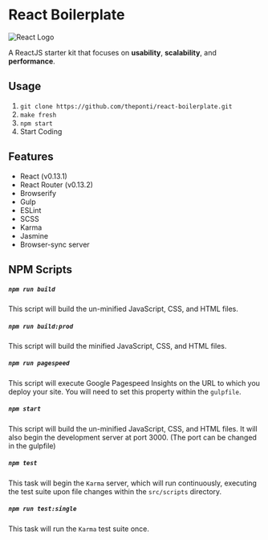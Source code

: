 # React Boilerplate

![React Logo](http://www.toptal.com/uploads/blog/category/logo/291/react.png)

A ReactJS starter kit that focuses on **usability**, **scalability**, and **performance**.

## Usage
1. `git clone https://github.com/theponti/react-boilerplate.git`
2. `make fresh`
3. `npm start`
4. Start Coding

## Features
* React (v0.13.1) 
* React Router (v0.13.2)
* Browserify
* Gulp
* ESLint
* SCSS
* Karma
* Jasmine
* Browser-sync server

## NPM Scripts

##### `npm run build`
This script will build the un-minified JavaScript, CSS, and HTML files.

##### `npm run build:prod`
This script will build the minified JavaScript, CSS, and HTML files.

##### `npm run pagespeed`
This script will execute Google Pagespeed Insights on the URL to which you deploy your site. You will need to set this property within the `gulpfile`.

##### `npm start`
This script will build the un-minified JavaScript, CSS, and HTML files. It will also begin the development server at port 3000. (The port can be changed in the gulpfile)

##### `npm test`
This task will begin the `Karma` server, which will run continuously, executing the test suite upon file changes within the `src/scripts` directory.

##### `npm run test:single`
This task will run the `Karma` test suite once.

